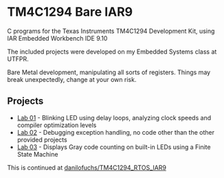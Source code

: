 # TM4C1294 Bare IAR9

C programs for the Texas Instruments TM4C1294 Development Kit,
using IAR Embedded Workbench IDE 9.10

The included projects were developed on my Embedded Systems class at UTFPR.

Bare Metal development, manipulating all sorts of registers.
Things may break unexpectedly, change at your own risk.

## Projects

- [Lab 01](./Projects/Laboratorio_01) - Blinking LED using delay loops, analyzing clock speeds and compiler optimization levels
- [Lab 02](./Projects/Laboratorio_02) - Debugging exception handling, no code other than the other provided projects
- [Lab 03](./Projects/Laboratorio_03) - Displays Gray code counting on built-in LEDs using a Finite State Machine

This is continued at [danilofuchs/TM4C1294_RTOS_IAR9](https://github.com/danilofuchs/TM4C1294_RTOS_IAR9/)
